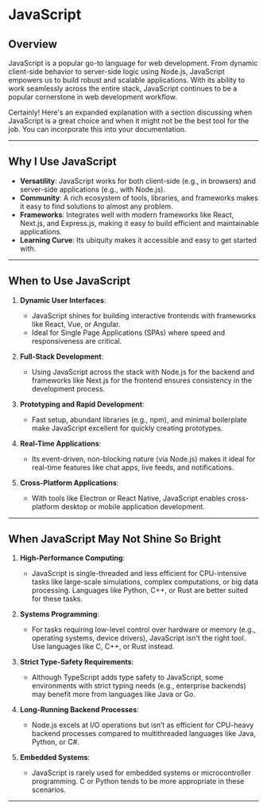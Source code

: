 # JavaScript

## Overview
JavaScript is a popular go-to language for web development. From dynamic client-side behavior to server-side logic using Node.js, JavaScript empowers us to build robust and scalable applications. With its ability to work seamlessly across the entire stack, JavaScript continues to be a popular cornerstone in web development workflow.

Certainly! Here's an expanded explanation with a section discussing when JavaScript is a great choice and when it might not be the best tool for the job. You can incorporate this into your documentation.

---

## Why I Use JavaScript
- **Versatility**: JavaScript works for both client-side (e.g., in browsers) and server-side applications (e.g., with Node.js).
- **Community**: A rich ecosystem of tools, libraries, and frameworks makes it easy to find solutions to almost any problem.
- **Frameworks**: Integrates well with modern frameworks like React, Next.js, and Express.js, making it easy to build efficient and maintainable applications.
- **Learning Curve**: Its ubiquity makes it accessible and easy to get started with.

---

## When to Use JavaScript

1. **Dynamic User Interfaces**:
   - JavaScript shines for building interactive frontends with frameworks like React, Vue, or Angular.
   - Ideal for Single Page Applications (SPAs) where speed and responsiveness are critical.

2. **Full-Stack Development**:
   - Using JavaScript across the stack with Node.js for the backend and frameworks like Next.js for the frontend ensures consistency in the development process.

3. **Prototyping and Rapid Development**:
   - Fast setup, abundant libraries (e.g., npm), and minimal boilerplate make JavaScript excellent for quickly creating prototypes.

4. **Real-Time Applications**:
   - Its event-driven, non-blocking nature (via Node.js) makes it ideal for real-time features like chat apps, live feeds, and notifications.

5. **Cross-Platform Applications**:
   - With tools like Electron or React Native, JavaScript enables cross-platform desktop or mobile application development.

---

## When JavaScript May Not Shine So Bright

1. **High-Performance Computing**:
   - JavaScript is single-threaded and less efficient for CPU-intensive tasks like large-scale simulations, complex computations, or big data processing. Languages like Python, C++, or Rust are better suited for these tasks.

2. **Systems Programming**:
   - For tasks requiring low-level control over hardware or memory (e.g., operating systems, device drivers), JavaScript isn't the right tool. Use languages like C, C++, or Rust instead.

3. **Strict Type-Safety Requirements**:
   - Although TypeScript adds type safety to JavaScript, some environments with strict typing needs (e.g., enterprise backends) may benefit more from languages like Java or Go.

4. **Long-Running Backend Processes**:
   - Node.js excels at I/O operations but isn’t as efficient for CPU-heavy backend processes compared to multithreaded languages like Java, Python, or C#.

5. **Embedded Systems**:
   - JavaScript is rarely used for embedded systems or microcontroller programming. C or Python tends to be more appropriate in these scenarios.

---
